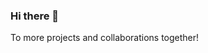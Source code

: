 ### Hi there 👋

<!--
**mnkhrw/mnkhrw** is a ✨ _special_ ✨ repository because its `README.md` (this file) appears on your GitHub profile.

Here are some ideas to get you started:

- 🔭 I’m currently working on create a new project to contribute, hopefully by the end of this year.
- 🌱 I’m currently learning front-end and back-end programming and pentesting.
- 👯 I’m looking to collaborate on any project that I can learn the ropes along the way.
- 🤔 I’m looking for help with mainly coding and the tools to toubleshoot the problems.
- 💬 Ask me about music and I can help you on this field :))
- 📫 How to reach me: my inbox （￣︶￣）↗　
- ⚡ Fun fact: A house cat is genetically 95.6% tiger.



--> To more projects and collaborations together!
